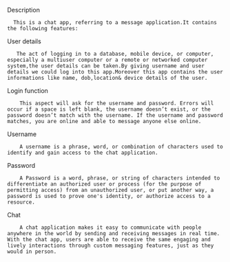 Description

      This is a chat app, referring to a message application.It contains the following features:


User details
   
       The act of logging in to a database, mobile device, or computer, especially a multiuser computer or a remote or networked computer system,the user details can be taken.By giving username and user details we could log into this app.Moreover this app contains the user informations like name, dob,location& device details of the user.



Login function

        This aspect will ask for the username and password. Errors will occur if a space is left blank, the username doesn’t exist, or the password doesn’t match with the username. If the username and password matches, you are online and able to message anyone else online.


Username
    
        A username is a phrase, word, or combination of characters used to identify and gain access to the chat application.




Password

        A Password is a word, phrase, or string of characters intended to differentiate an authorized user or process (for the purpose of permitting access) from an unauthorized user, or put another way, a password is used to prove one's identity, or authorize access to a resource.




Chat 
      
        A chat application makes it easy to communicate with people anywhere in the world by sending and receiving messages in real time. With the chat app, users are able to receive the same engaging and lively interactions through custom messaging features, just as they would in person.
 
